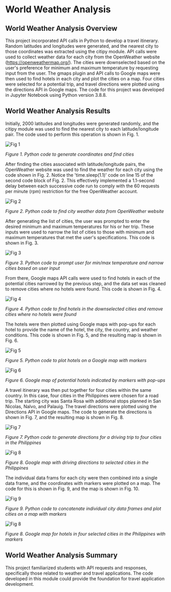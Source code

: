 # World Weather Analysis

## World Weather Analysis Overview

This project incorporated API calls in Python to develop a travel itinerary. Random latitudes and longitudes were generated, and the nearest city to those coordinates was extracted using the citipy module. API calls were used to collect weather data for each city from the OpenWeather website (https://openweathermap.org/). The cities were downselected based on the user's preference for minimum and maximum temperature by requesting input from the user. The gmaps plugin and API calls to Google maps were then used to find hotels in each city and plot the cities on a map. Four cities were selected for a potential trip, and travel directions were plotted using the directions API in Google maps. The code for this project was developed in Jupyter Notebook using Python version 3.8.8.

## World Weather Analysis Results

Initially, 2000 latitudes and longitudes were generated randomly, and the citipy module was used to find the nearest city to each latitude/longitude pair. The code used to perform this operation is shown in Fig. 1.

![Fig 1](./Weather_Database/Weather_Database_additional_figs/code_lat_lng_generation.png)

*Figure 1. Python code to generate coordinates and find cities*

After finding the cities associated with latitude/longitude pairs, the OpenWeather website was used to find the weather for each city using the code shown in Fig. 2. Notice the 'time.sleep(1.1)' code on line 15 of the second code block of Fig. 2. This effectively implemented a 1.1-second delay between each successive code run to comply with the 60 requests per minute (rpm) restriction for the free OpenWeather account.

![Fig 2](./Weather_Database/Weather_Database_additional_figs/code_owm_api.png)

*Figure 2. Python code to find city weather data from OpenWeather website*

After generating the list of cities, the user was prompted to enter the desired minimum and maximum temperatures for his or her trip. These inputs were used to narrow the list of cities to those with minimum and maximum temperatures that met the user's specifications. This code is shown in Fig. 3.

![Fig 3](./Vacation_Search/Vacation_Search_additional_figs/code_user_input_city_temps.png)

*Figure 3. Python code to prompt user for min/max temperature and narrow cities based on user input*

From there, Google maps API calls were used to find hotels in each of the potential cities narrowed by the previous step, and the data set was cleaned to remove cities where no hotels were found. This code is shown in Fig. 4.

![Fig 4](./Vacation_Search/Vacation_Search_additional_figs/code_gmaps_api_hotels.png)

*Figure 4. Python code to find hotels in the downselected cities and remove cities where no hotels were found*

The hotels were then plotted using Google maps with pop-ups for each hotel to provide the name of the hotel, the city, the country, and weather conditions. This code is shown in Fig. 5, and the resulting map is shown in Fig. 6.

![Fig 5](./Vacation_Search/Vacation_Search_additional_figs/code_vacation_search_map.png)

*Figure 5. Python code to plot hotels on a Google map with markers*

![Fig 6](./Vacation_Search/WeatherPy_vacation_map.png)

*Figure 6. Google map of potential hotels indicated by markers with pop-ups*

A travel itinerary was then put together for four cities within the same country. In this case, four cities in the Philippines were chosen for a road trip. The starting city was Santa Rosa with additional stops planned in San Nicolas, Nalvo, and Palauig. The travel directions were plotted using the Directions API in Google maps. The code to generate the directions is shown in Fig. 7, and the resulting map is shown in Fig. 8.

![Fig 7](./Vacation_Itinerary/Vacation_Itinerary_additional_figs/code_directions.png)

*Figure 7. Python code to generate directions for a driving trip to four cities in the Philippines*

![Fig 8](./Vacation_Itinerary/WeatherPy_travel_map.png)

*Figure 8. Google map with driving directions to selected cities in the Philippines*

The individual data frams for each city were then combined into a single data frame, and the coordinates with markers were plotted on a map. The code for this is shown in Fig. 9, and the map is shown in Fig. 10.

![Fig 9](./Vacation_Itinerary/Vacation_Itinerary_additional_figs/code_four_cities_with_markers.png)

*Figure 9. Python code to concatenate individual city data frames and plot cities on a map with markers*

![Fig 8](./Vacation_Itinerary/WeatherPy_travel_map_markers.png)

*Figure 8. Google map for hotels in four selected cities in the Philippines with markers*

## World Weather Analysis Summary

This project familiarized students with API requests and responses, specifically those related to weather and travel applications. The code developed in this module could provide the foundation for travel application development.
